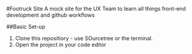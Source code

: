 #Footruck Site
A mock site for the UX Team to learn all things front-end development and github workflows

##Basic Set-up
1. Clone this repositiory - use SOurcetree or the terminal. 
2. Open the project in your code editor 